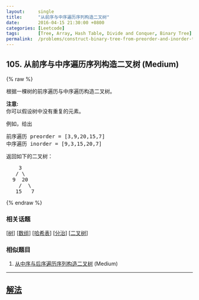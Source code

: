 ```yaml
---
layout:     single
title:      "从前序与中序遍历序列构造二叉树"
date:       2016-04-15 21:30:00 +0800
categories: [Leetcode]
tags:       [Tree, Array, Hash Table, Divide and Conquer, Binary Tree]
permalink:  /problems/construct-binary-tree-from-preorder-and-inorder-traversal/
---
```


## 105. 从前序与中序遍历序列构造二叉树 (Medium)

{% raw %}

<p>根据一棵树的前序遍历与中序遍历构造二叉树。</p>

<p><strong>注意:</strong><br>
你可以假设树中没有重复的元素。</p>

<p>例如，给出</p>

<pre>前序遍历 preorder =&nbsp;[3,9,20,15,7]
中序遍历 inorder = [9,3,15,20,7]</pre>

<p>返回如下的二叉树：</p>

<pre>    3
   / \
  9  20
    /  \
   15   7</pre>

{% endraw %}

### 相关话题
  [[树](https://github.com/openset/leetcode/tree/master/tag/tree/README.md)]
  [[数组](https://github.com/openset/leetcode/tree/master/tag/array/README.md)]
  [[哈希表](https://github.com/openset/leetcode/tree/master/tag/hash-table/README.md)]
  [[分治](https://github.com/openset/leetcode/tree/master/tag/divide-and-conquer/README.md)]
  [[二叉树](https://github.com/openset/leetcode/tree/master/tag/binary-tree/README.md)]

### 相似题目
  1. [从中序与后序遍历序列构造二叉树](/problems/construct-binary-tree-from-inorder-and-postorder-traversal) (Medium)

---

## [解法](https://github.com/openset/leetcode/tree/master/problems/construct-binary-tree-from-preorder-and-inorder-traversal)
